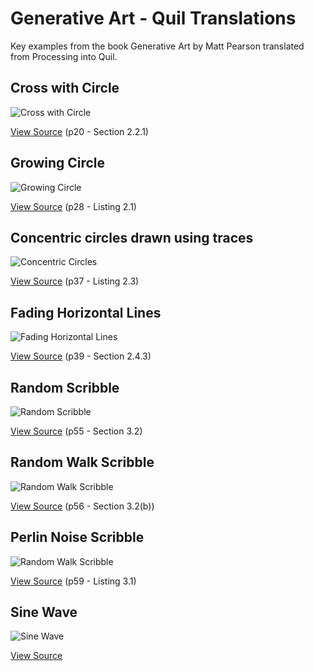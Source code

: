 # Generative Art - Quil Translations

Key examples from the book Generative Art by Matt Pearson translated from Processing into Quil.

## Cross with Circle
![Cross with Circle](http://cloud.github.com/downloads/quil/quil/gen-art-cross-with-circle.png)

[View Source](https://github.com/quil/quil/blob/master/examples/gen_art/cross_with_circle.clj)
(p20 - Section 2.2.1)

## Growing Circle
![Growing Circle](http://cloud.github.com/downloads/quil/quil/gen-art-growing-circle.png)

[View Source](https://github.com/quil/quil/blob/master/examples/gen_art/growing_circle.clj)
(p28 - Listing 2.1)

## Concentric circles drawn using traces
![Concentric Circles](http://cloud.github.com/downloads/quil/quil/gen-art-concentric-circles.png)

[View Source](https://github.com/quil/quil/blob/master/examples/gen_art/concentric_circles.clj)
(p37 - Listing 2.3)

## Fading Horizontal Lines
![Fading Horizontal Lines](http://cloud.github.com/downloads/quil/quil/gen-art-fading-horizontal-lines.png)

[View Source](https://github.com/quil/quil/blob/master/examples/gen_art/fading_horizontal_lines.clj)
(p39 - Section 2.4.3)

## Random Scribble
![Random Scribble](http://cloud.github.com/downloads/quil/quil/gen-art-random-scribble.png)

[View Source](https://github.com/quil/quil/blob/master/examples/gen_art/random_scribble.clj)
(p55 - Section 3.2)

## Random Walk Scribble
![Random Walk Scribble](http://cloud.github.com/downloads/quil/quil/gen-art-rand-walk-scribble.png)

[View Source](https://github.com/quil/quil/blob/master/examples/gen_art/rand_walk_scribble.clj)
(p56 - Section 3.2(b))

## Perlin Noise Scribble
![Random Walk Scribble](http://cloud.github.com/downloads/quil/quil/gen-art-perlin-noise-scribble.png)

[View Source](https://github.com/quil/quil/blob/master/examples/gen_art/perlin_noise_scribble.clj)
(p59 - Listing 3.1)

## Sine Wave
![Sine Wave](http://cloud.github.com/downloads/quil/quil/gen-art-sine-wave.png)

[View Source](https://github.com/quil/quil/blob/master/examples/gen_art/sine_wave.clj)
